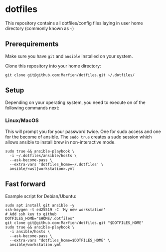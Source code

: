 # dotfiles

This repository contains all dotfiles/config files laying in user home directory
(commonly known as `~`)

## Prerequirements

Make sure you have `git` and `ansible` installed on your system.

Clone this repository into your home directory:

```shell
git clone git@github.com:Marfien/dotfiles.git ~/.dotfiles/
```

## Setup

Depending on your operating system, you need to execute on of the
following commands next:

### Linux/MacOS

This will prompt you for your password twice. One for sudo access and one for the
become of ansible.
The `sudo true` creates a sudo session which allows ansible to install brew in
non-interactive mode.

```shell
sudo true && ansible-playbook \
  -i ~/.dotfiles/ansible/hosts \
  --ask-become-pass \
  --extra-vars 'dotfiles_home=~/.dotfiles' \
  ansible/<wsl|workstation>.yml
```

## Fast forward

Example script for Debian/Ubuntu:

```shell
sudo apt install git ansible -y
ssh-keygen -t ed25519 -C 'My new workstation'
# Add ssh key to github
DOTFILES_HOME="$HOME/.dotfiles"
git clone git@github.com:Marfien/dotfiles.git "$DOTFILES_HOME"
sudo true && ansible-playbook \
  -i ansible/hosts \
  --ask-become-pass \
  --extra-vars "dotfiles_home=$DOTFILES_HOME" \
  ansible/workstation.yml
```
